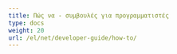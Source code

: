```yaml
---
title: Πώς να - συμβουλές για προγραμματιστές
type: docs
weight: 20
url: /el/net/developer-guide/how-to/
---
```


